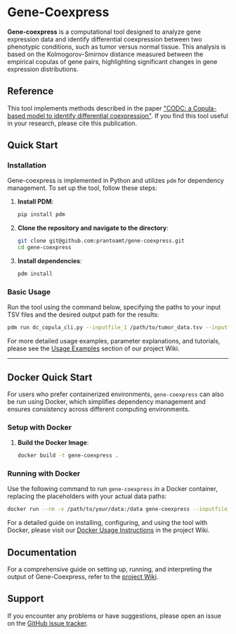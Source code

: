 # Gene-Coexpress

**Gene-coexpress** is a computational tool designed to analyze gene expression data and identify differential coexpression between two phenotypic conditions, such as tumor versus normal tissue. This analysis is based on the Kolmogorov-Smirnov distance measured between the empirical copulas of gene pairs, highlighting significant changes in gene expression distributions.

## Reference

This tool implements methods described in the paper ["CODC: a Copula-based model to identify differential coexpression"](https://doi.org/10.1038/s41540-020-0137-9). If you find this tool useful in your research, please cite this publication.

## Quick Start

### Installation

Gene-coexpress is implemented in Python and utilizes `pdm` for dependency management. To set up the tool, follow these steps:

1. **Install PDM**:
   ```bash
   pip install pdm
   ```
2. **Clone the repository and navigate to the directory**:
   ```bash
   git clone git@github.com:prantoamt/gene-coexpress.git
   cd gene-coexpress
   ```
3. **Install dependencies**:
   ```bash
   pdm install
   ```

### Basic Usage

Run the tool using the command below, specifying the paths to your input TSV files and the desired output path for the results:
```bash
pdm run dc_copula_cli.py --inputfile_1 /path/to/tumor_data.tsv --inputfile_2 /path/to/normal_data.tsv --output_path /path/to/output/
```

For more detailed usage examples, parameter explanations, and tutorials, please see the [Usage Examples](https://github.com/prantoamt/gene-coexpress/wiki/Usage-Examples) section of our project Wiki.

---

## Docker Quick Start

For users who prefer containerized environments, `gene-coexpress` can also be run using Docker, which simplifies dependency management and ensures consistency across different computing environments.

### Setup with Docker

1. **Build the Docker Image**:
   ```bash
   docker build -t gene-coexpress .
   ```

### Running with Docker

Use the following command to run `gene-coexpress` in a Docker container, replacing the placeholders with your actual data paths:
```bash
docker run --rm -v /path/to/your/data:/data gene-coexpress --inputfile_1 /data/tumor_data.tsv --inputfile_2 /data/normal_data.tsv --output_path /data/output/
```

For a detailed guide on installing, configuring, and using the tool with Docker, please visit our [Docker Usage Instructions](https://github.com/prantoamt/gene-coexpress/wiki/Using-Gene%E2%80%90Coexpress-with-Docker) in the project Wiki.


## Documentation

For a comprehensive guide on setting up, running, and interpreting the output of Gene-Coexpress, refer to the [project Wiki](https://github.com/prantoamt/gene-coexpress/wiki).

## Support

If you encounter any problems or have suggestions, please open an issue on the [GitHub issue tracker](https://github.com/prantoamt/gene-coexpress/issues).